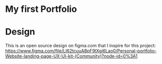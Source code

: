 # My first Portfolio


# Design
This is an open source design on figma.com that I inspire for this project:
<br>
https://www.figma.com/file/LI62tcuuABpF9lXgi6Lao0/Personal-portfolio-Website-landing-page-UX-UI-kit-(Community)?node-id=0%3A1
